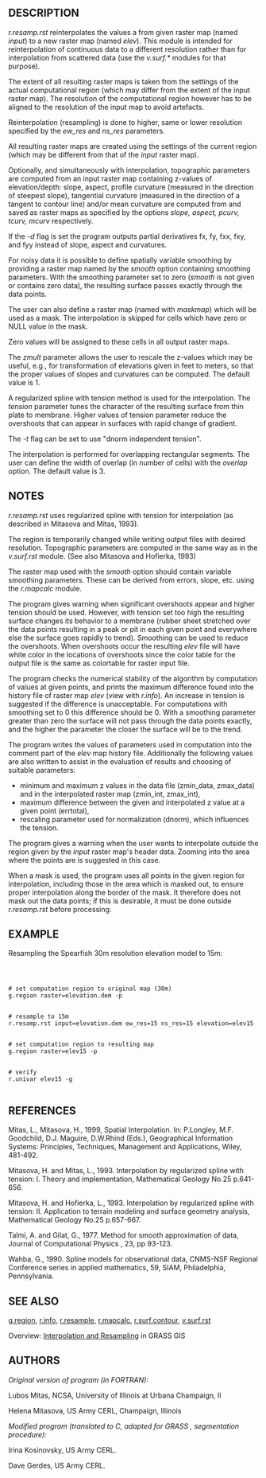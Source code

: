 
## DESCRIPTION

*r.resamp.rst* reinterpolates the values a from given raster map (named
*input*) to a new raster map (named *elev*).
This module is intended for reinterpolation of continuous data
to a different resolution rather than for interpolation from scattered data
(use the *v.surf.\** modules for that purpose).

The extent of all resulting raster maps is taken from the settings of the
actual computational region (which may differ from the extent of the input
raster map). The resolution of the computational region however has to be
aligned to the resolution of the input map to avoid artefacts.

Reinterpolation (resampling) is done to higher, same or lower resolution
specified by the *ew\_res* and *ns\_res* parameters.

All resulting raster maps are created using the settings of the current
region (which may be different from that of the *input* raster map).

Optionally, and simultaneously with interpolation, topographic parameters
are computed from an input raster map containing z-values of elevation/depth: slope,
aspect, profile curvature (measured in the direction of steepest
slope), tangential curvature (measured in the direction of a tangent to
contour line) and/or mean curvature are computed from and saved as raster maps
as specified by the options *slope, aspect, pcurv, tcurv, mcurv* respectively.

If the *-d* flag is set the program outputs partial derivatives fx, fy,
fxx, fxy, and fyy instead of slope, aspect and curvatures.

For noisy data it is possible to define spatially variable smoothing
by providing a raster map named by the *smooth* option containing
smoothing parameters.
With the smoothing parameter set to zero (*smooth* is not given or
contains zero data), the resulting surface passes exactly through the data
points.

The user can also define a raster map (named with *maskmap*) which will
be used as a mask. The interpolation is skipped for cells which have zero
or NULL value in the mask.

Zero values will be assigned to these cells in all output raster maps.

The *zmult* parameter allows the user to rescale the z-values which may
be useful, e.g., for transformation of elevations given in feet to meters,
so that the proper values of slopes and curvatures can be computed.
The default value is 1.

A regularized spline with tension method is used for the interpolation.
The *tension* parameter tunes the character of the resulting surface
from thin plate to membrane. Higher values of tension parameter reduce the
overshoots that can appear in surfaces with rapid change of gradient.

The *-t* flag can be set to use "dnorm independent tension".

The interpolation is performed for overlapping rectangular segments.
The user can define the width of overlap (in number of cells) with
the *overlap* option. The default value is 3.

## NOTES

*r.resamp.rst* uses regularized spline with tension for interpolation
(as described in Mitasova and Mitas, 1993).

The region is temporarily changed while writing output files with desired
resolution. Topographic parameters are computed in the same way as in
the *v.surf.rst* module. (See also Mitasova and Hofierka, 1993)

The raster map used with the *smooth* option should contain variable
smoothing parameters. These can be derived from errors, slope, etc. using
the *r.mapcalc* module.

The program gives warning when significant overshoots appear and higher
tension should be used. However, with tension set too high the resulting surface
changes its behavior to a membrane (rubber sheet stretched over the data
points resulting in a peak or pit in each given point and everywhere else
the surface goes rapidly to trend). Smoothing can be used to reduce
the overshoots. When overshoots occur the resulting *elev* file will
have white color in the locations of overshoots since the color table for
the output file is the same as colortable for raster input file.

The program checks the numerical stability of the algorithm by computation
of values at given points, and prints the maximum difference found into the
history file of raster map *elev* (view with *r.info*).
An increase in tension is suggested if the difference is unacceptable.
For computations with smoothing set to 0 this difference should be 0.
With a smoothing parameter greater than zero the surface will not pass through
the data points exactly, and the higher the parameter the closer the surface
will be to the trend.

The program writes the values of parameters used in computation into
the comment part of the *elev* map history file. Additionally the
following values are also written to assist in the evaluation of results
and choosing of suitable parameters:

* minimum and maximum z values in the data file (zmin\_data, zmax\_data) and
  in the interpolated raster map (zmin\_int, zmax\_int),
* maximum difference between the given and interpolated z value at a given
  point (errtotal),
* rescaling parameter used for normalization (dnorm), which influences the
  tension.

The program gives a warning when the user wants to interpolate outside
the region given by the *input* raster map's header data. Zooming into the
area where the points are is suggested in this case.

When a mask is used, the program uses all points in the given region for
interpolation, including those in the area which is masked out, to ensure
proper interpolation along the border of the mask. It therefore does not
mask out the data points; if this is desirable, it must be done outside
*r.resamp.rst* before processing.

## EXAMPLE

Resampling the Spearfish 30m resolution elevation model to 15m:

```



# set computation region to original map (30m)
g.region raster=elevation.dem -p


# resample to 15m
r.resamp.rst input=elevation.dem ew_res=15 ns_res=15 elevation=elev15


# set computation region to resulting map
g.region raster=elev15 -p


# verify
r.univar elev15 -g


```

## REFERENCES

Mitas, L., Mitasova, H., 1999, Spatial Interpolation. In: P.Longley, M.F.
Goodchild, D.J. Maguire, D.W.Rhind (Eds.), Geographical Information Systems:
Principles, Techniques, Management and Applications, Wiley, 481-492.

Mitasova, H. and Mitas, L., 1993. Interpolation by regularized spline
with tension: I. Theory and implementation, Mathematical Geology No.25
p.641-656.

Mitasova, H. and Hofierka, L., 1993. Interpolation by regularized spline
with tension: II. Application to terrain modeling and surface geometry
analysis, Mathematical Geology No.25 p.657-667.

Talmi, A. and Gilat, G., 1977. Method for smooth approximation
of data, Journal of Computational Physics , 23, pp 93-123.

Wahba, G., 1990. Spline models for observational data, CNMS-NSF Regional
Conference series in applied mathematics, 59, SIAM, Philadelphia, Pennsylvania.

## SEE ALSO

[g.region](g.region.html),
[r.info](r.info.html),
[r.resample](r.resample.html),
[r.mapcalc](r.mapcalc.html),
[r.surf.contour](r.surf.contour.html),
[v.surf.rst](v.surf.rst.html)

Overview: [Interpolation and Resampling](https://grasswiki.osgeo.org/wiki/Interpolation) in GRASS GIS

## AUTHORS

*Original version of program (in FORTRAN):*

Lubos Mitas, NCSA, University of Illinois at Urbana Champaign, Il

Helena Mitasova, US Army CERL, Champaign, Illinois

*Modified program (translated to C, adapted for GRASS , segmentation
procedure):*

Irina Kosinovsky, US Army CERL.

Dave Gerdes, US Army CERL.
